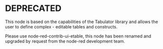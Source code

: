 # DEPRECATED
This node is based on the capabilities of the Tabulator library and allows 
the user to define complex - editable tables and constructs.

Please use node-red-contrib-ui-etable, this node has been renamed and
upgraded by request from the node-red development team.

